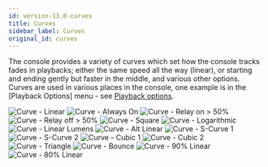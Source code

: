 ```yaml
---
id: version-13.0-curves
title: Curves
sidebar_label: Curves
original_id: curves
---
```


The console provides a variety of curves which set how the console
tracks fades in playbacks; either the same speed all the way (linear),
or starting and ending gently but faster in the middle, and various
other options. Curves are used in various places in the console, one
example is in the \[Playback Options\] menu - see [Playback
options](../cues/playback-options.md).

![Curve - Linear](/docs/images/Curve-Linear.png)
![Curve - Always On](/docs/images/Curve-Always-On.png)
![Curve - Relay on > 50%](/docs/images/Curve-Relay-on-50.png)
![Curve - Relay off > 50%](/docs/images/Curve-Relay-off-50.png)
![Curve - Square](/docs/images/Curve-Square.png)
![Curve - Logarithmic](/docs/images/Curve-Logarithmic.png)
![Curve - Linear Lumens](/docs/images/Curve-Linear-Lumens.png)
![Curve - Alt Linear](/docs/images/Curve-Alt-Linear.png)
![Curve - S-Curve 1](/docs/images/Curve-S-Curve-1.png)
![Curve - S-Curve 2](/docs/images/Curve-S-Curve-2.png)
![Curve - Cubic 1](/docs/images/Curve-Cubic-1.png)
![Curve - Cubic 2](/docs/images/Curve-Cubic-2.png)
![Curve - Triangle](/docs/images/Curve-Triangle.png)
![Curve - Bounce](/docs/images/Curve-Bounce.png)
![Curve - 90% Linear](/docs/images/Curve-90-Linear.png)
![Curve - 80% Linear](/docs/images/Curve-80-Linear.png)